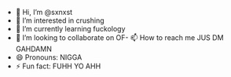 - 👋 Hi, I’m @sxnxst
- 👀 I’m interested in crushing
- 🌱 I’m currently learning fuckology
- 💞️ I’m looking to collaborate on OF- 📫 How to reach me JUS DM GAHDAMN
- 😄 Pronouns: NIGGA
- ⚡ Fun fact: FUHH YO AHH

<!---
sxnxst/sxnxst is a ✨ special ✨ repository because its `README.md` (this file) appears on your GitHub profile.
You can click the Preview link to take a look at your changes.
--->
